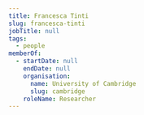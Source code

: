```yaml
---
title: Francesca Tinti
slug: francesca-tinti
jobTitle: null
tags:
  - people
memberOf:
  - startDate: null
    endDate: null
    organisation:
      name: University of Cambridge
      slug: cambridge
    roleName: Researcher
---
```

